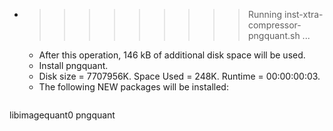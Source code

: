 * >>>>>>>>> Running inst-xtra-compressor-pngquant.sh ...
  * After this operation, 146 kB of additional disk space will be used.
  * Install pngquant.
  * Disk size = 7707956K. Space Used = 248K. Runtime = 00:00:00:03.
  * The following NEW packages will be installed:
  ```bash
libimagequant0 pngquant
  ```
